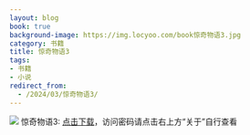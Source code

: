 ```yaml
---
layout: blog
book: true
background-image: https://img.locyoo.com/book惊奇物语3.jpg
category: 书籍
title: 惊奇物语3
tags:
- 书籍
- 小说
redirect_from:
  - /2024/03/惊奇物语3/
---
```

![](https://img.locyoo.com/book惊奇物语3.jpg)
惊奇物语3: <a name = "ref1" href="https://089m.com/f/50983618-1314476663-2b206e?p=3619">点击下载</a>，访问密码请点击右上方“关于”自行查看